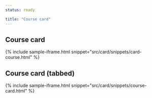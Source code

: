 ```yaml
---
status: ready

title: "Course card"
---
```


## Course card

{% include sample-iframe.html snippet="src/card/snippets/card-course.html" %}

## Course card (tabbed)

{% include sample-iframe.html snippet="src/card/snippets/course-card.html" %}
